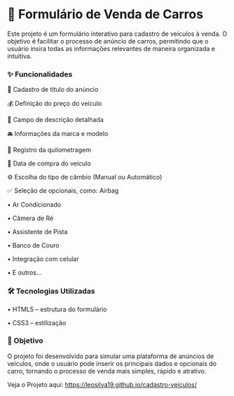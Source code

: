  <h1>🚗 Formulário de Venda de Carros</h1>

Este projeto é um formulário interativo para cadastro de veículos à venda. O objetivo é facilitar o processo de anúncio de carros, permitindo que o usuário insira todas as informações relevantes de maneira organizada e intuitiva.

 <h3>✨ Funcionalidades</h3>

📌 Cadastro de título do anúncio

💰 Definição do preço do veículo

📝 Campo de descrição detalhada

🚘 Informações da marca e modelo

📏 Registro da quilometragem

📅 Data de compra do veículo

⚙️ Escolha do tipo de câmbio (Manual ou Automático)

✅ Seleção de opcionais, como:
Airbag

• Ar Condicionado

• Câmera de Ré

• Assistente de Pista

• Banco de Couro

• Integração com celular

• E outros...


 <h3>🛠️ Tecnologias Utilizadas</h3>

• HTML5 – estrutura do formulário

• CSS3 – estilização

 <h3>🎯 Objetivo</h3>

O projeto foi desenvolvido para simular uma plataforma de anúncios de veículos, onde o usuário pode inserir os principais dados e opcionais do carro, tornando o processo de venda mais simples, rápido e atrativo.

Veja o Projeto aqui: https://leosilva19.github.io/cadastro-veiculos/